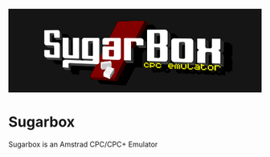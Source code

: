 ![Sugarbox](https://raw.githubusercontent.com/Tom1975/Sugarbox/master/SplashScreen.bmp)


# Sugarbox
Sugarbox is an Amstrad CPC/CPC+ Emulator


